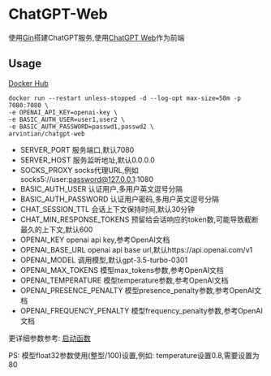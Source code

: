 # ChatGPT-Web

使用[Gin](https://github.com/gin-gonic/gin)搭建ChatGPT服务,使用[ChatGPT Web](https://github.com/Chanzhaoyu/chatgpt-web)作为前端

## Usage

[Docker Hub](https://hub.docker.com/repository/docker/arvintian/chatgpt-web/general)

```
docker run --restart unless-stopped -d --log-opt max-size=50m -p 7080:7080 \
-e OPENAI_API_KEY=openai-key \
-e BASIC_AUTH_USER=user1,user2 \
-e BASIC_AUTH_PASSWORD=passwd1,passwd2 \
arvintian/chatgpt-web
```

- SERVER_PORT 服务端口,默认7080
- SERVER_HOST 服务监听地址,默认0.0.0.0
- SOCKS_PROXY socks代理URL,例如socks5://user:password@127.0.0.1:1080
- BASIC_AUTH_USER 认证用户,多用户英文逗号分隔
- BASIC_AUTH_PASSWORD 认证用户密码,多用户英文逗号分隔
- CHAT_SESSION_TTL 会话上下文保持时间,默认30分钟
- CHAT_MIN_RESPONSE_TOKENS 预留给会话响应的token数,可能导致截断最久的上下文,默认600
- OPENAI_KEY openai api key,参考OpenAI文档
- OPENAI_BASE_URL openai api base url,默认https://api.openai.com/v1
- OPENAI_MODEL 调用模型,默认gpt-3.5-turbo-0301
- OPENAI_MAX_TOKENS 模型max_tokens参数,参考OpenAI文档
- OPENAI_TEMPERATURE 模型temperature参数,参考OpenAI文档
- OPENAI_PRESENCE_PENALTY 模型presence_penalty参数,参考OpenAI文档
- OPENAI_FREQUENCY_PENALTY 模型frequency_penalty参数,参考OpenAI文档

更详细参数参考: [启动函数](https://github.com/Arvintian/chatgpt-web/blob/main/cmd/main.go#L21)

PS: 模型float32参数使用(整型/100)设置,例如: temperature设置0.8,需要设置为80